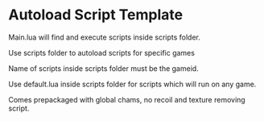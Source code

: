 # Autoload Script Template

Main.lua will find and execute scripts inside scripts folder.

Use scripts folder to autoload scripts for specific games

Name of scripts inside scripts folder must be the gameid.

Use default.lua inside scripts folder for scripts which will run on any game.

Comes prepackaged with global chams, no recoil and texture removing script.
